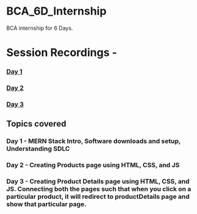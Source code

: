 # BCA_6D_Internship
BCA internship for 6 Days. 

# Session Recordings - 
<h3><a href = "https://drive.google.com/file/d/1PwEFEsiNv1bENhlkL1RtnWqBWOUq6hWw/view?usp=sharing">Day 1</a></h3>
<h3><a href = "https://drive.google.com/file/d/19aQBntcdGSgIhXtt7hC6HTYMDzo40CZt/view?usp=sharing">Day 2</a></h3>
<h3><a href = "https://drive.google.com/file/d/1LBnijH_q-kfX-pYzTAi5JA62shFsMocO/view?usp=sharing">Day 3</a></h3>

<h2>Topics covered</h2>
<h3>Day 1 - MERN Stack Intro, Software downloads and setup, Understanding SDLC</h3>
<h3>Day 2 - Creating Products page using HTML, CSS, and JS</h3>
<h3>Day 3 - Creating Product Details page using HTML, CSS, and JS. Connecting both the pages such that when you click on a particular product, it will redirect to productDetails page and show that particular page. </h3>
